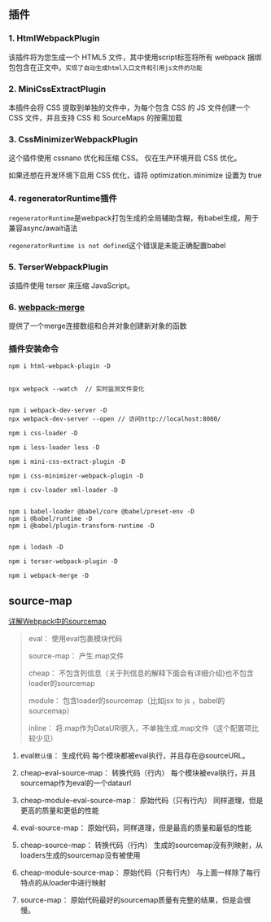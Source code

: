 ## 插件

### 1. HtmlWebpackPlugin

该插件将为您生成一个 HTML5 文件，其中使用script标签将所有 webpack 捆绑包包含在正文中。`实现了自动生成html入口文件和引用js文件的功能`


### 2. MiniCssExtractPlugin
本插件会将 CSS 提取到单独的文件中，为每个包含 CSS 的 JS 文件创建一个 CSS 文件，并且支持 CSS 和 SourceMaps 的按需加载

### 3. CssMinimizerWebpackPlugin

这个插件使用 cssnano 优化和压缩 CSS。
仅在生产环境开启 CSS 优化。

如果还想在开发环境下启用 CSS 优化，请将 optimization.minimize 设置为 true

### 4. regeneratorRuntime插件

`regeneratorRuntime`是webpack打包生成的全局辅助含糊，有babel生成，用于兼容async/await语法

`regeneratorRuntime is not defined`这个错误是未能正确配置babel

### 5. TerserWebpackPlugin

该插件使用 terser 来压缩 JavaScript。

### 6. [webpack-merge](https://www.npmjs.com/package/webpack-merge)

提供了一个merge连接数组和合并对象创建新对象的函数

### 插件安装命令

```
npm i html-webpack-plugin -D


npx webpack --watch  // 实时监测文件变化


npm i webpack-dev-server -D
npx webpack-dev-server --open // 访问http://localhost:8080/

npm i css-loader -D

npm i less-loader less -D

npm i mini-css-extract-plugin -D

npm i css-minimizer-webpack-plugin -D

npm i csv-loader xml-loader -D


npm i babel-loader @babel/core @babel/preset-env -D
npm i @babel/runtime -D
npm i @babel/plugin-transform-runtime -D


npm i lodash -D

npm i terser-webpack-plugin -D

npm i webpack-merge -D
```

## source-map
[详解Webpack中的sourcemap](https://segmentfault.com/a/1190000008315937)

> eval： 使用eval包裹模块代码
> 
> source-map： 产生.map文件
> 
> cheap： 不包含列信息（关于列信息的解释下面会有详细介绍)也不包含loader的sourcemap
> 
> module： 包含loader的sourcemap（比如jsx to js ，babel的sourcemap）
> 
> inline： 将.map作为DataURI嵌入，不单独生成.map文件（这个配置项比较少见）

1. eval`默认值`： 生成代码 每个模块都被eval执行，并且存在@sourceURL。

2. cheap-eval-source-map： 转换代码（行内） 每个模块被eval执行，并且sourcemap作为eval的一个dataurl

3. cheap-module-eval-source-map： 原始代码（只有行内） 同样道理，但是更高的质量和更低的性能

4. eval-source-map： 原始代码，同样道理，但是最高的质量和最低的性能

5. cheap-source-map： 转换代码（行内） 生成的sourcemap没有列映射，从loaders生成的sourcemap没有被使用

6. cheap-module-source-map： 原始代码（只有行内） 与上面一样除了每行特点的从loader中进行映射

7. source-map： 原始代码最好的sourcemap质量有完整的结果，但是会很慢。
